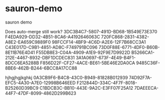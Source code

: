 # sauron-demo
sauron demo

Does auto-merge still work?
3DC3B4C7-5807-491D-BD68-1B549E73E370
F4EDA929-DD32-4B51-8CA6-A4192646063C
720FC868-2831-4382-A8E2-EA659C9889F0
98FCCF14-4BF9-4C6D-A2E6-12F7B68CC3A1
C43E017D-C9B1-4851-AD8C-F749791BC096
73D0F88E-6771-4DF0-B60B-8E11B76E4D41
F55DB8E3-C04A-4909-A1E9-92F9E7D9922D
B5266CA1-212E-4467-8932-DBF1DCDEC831
3A1A0697-673F-4E49-B4F1-8DCC6EA5288B
F856D22F-CF27-4ACE-BE61-5BE46E2DA0CA
9485C36F-8BE6-462B-B244-6BCC8A17CC88


hjhgjhgjkghkj
0A3CB9F6-B4C8-43C0-B949-81828B012939
74D92F7A-EFC5-4A30-A7E0-12998B646EED
F212844D-334C-4F7F-8018-B25260D39BC9
C1BDCB3C-BB10-443E-9A2C-E3FF07F25A12
7DAEEECA-44F7-47DF-8099-4862D299B623
